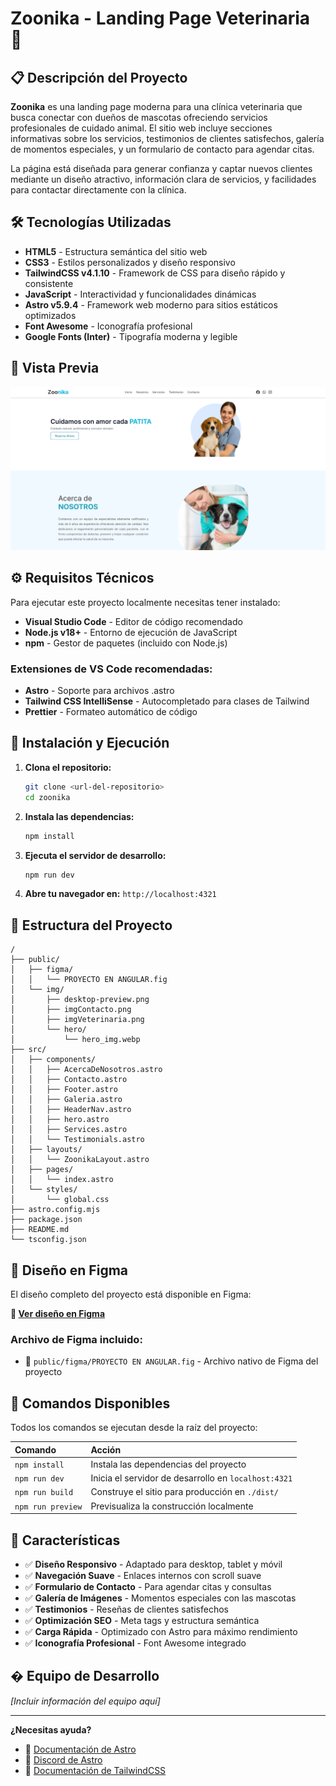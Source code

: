 # Zoonika - Landing Page Veterinaria 🐾

## 📋 Descripción del Proyecto

**Zoonika** es una landing page moderna para una clínica veterinaria que busca conectar con dueños de mascotas ofreciendo servicios profesionales de cuidado animal. El sitio web incluye secciones informativas sobre los servicios, testimonios de clientes satisfechos, galería de momentos especiales, y un formulario de contacto para agendar citas.

La página está diseñada para generar confianza y captar nuevos clientes mediante un diseño atractivo, información clara de servicios, y facilidades para contactar directamente con la clínica.

## 🛠️ Tecnologías Utilizadas

- **HTML5** - Estructura semántica del sitio web
- **CSS3** - Estilos personalizados y diseño responsivo
- **TailwindCSS v4.1.10** - Framework de CSS para diseño rápido y consistente
- **JavaScript** - Interactividad y funcionalidades dinámicas
- **Astro v5.9.4** - Framework web moderno para sitios estáticos optimizados
- **Font Awesome** - Iconografía profesional
- **Google Fonts (Inter)** - Tipografía moderna y legible

## 📱 Vista Previa

![Vista previa del escritorio](public/img/desktop-preview.png)

## ⚙️ Requisitos Técnicos

Para ejecutar este proyecto localmente necesitas tener instalado:

- **Visual Studio Code** - Editor de código recomendado
- **Node.js v18+** - Entorno de ejecución de JavaScript
- **npm** - Gestor de paquetes (incluido con Node.js)

### Extensiones de VS Code recomendadas:

- **Astro** - Soporte para archivos .astro
- **Tailwind CSS IntelliSense** - Autocompletado para clases de Tailwind
- **Prettier** - Formateo automático de código

## 🚀 Instalación y Ejecución

1. **Clona el repositorio:**

   ```bash
   git clone <url-del-repositorio>
   cd zoonika
   ```

2. **Instala las dependencias:**

   ```bash
   npm install
   ```

3. **Ejecuta el servidor de desarrollo:**

   ```bash
   npm run dev
   ```

4. **Abre tu navegador en:** `http://localhost:4321`

## 📁 Estructura del Proyecto

```text
/
├── public/
│   ├── figma/
│   │   └── PROYECTO EN ANGULAR.fig
│   └── img/
│       ├── desktop-preview.png
│       ├── imgContacto.png
│       ├── imgVeterinaria.png
│       └── hero/
│           └── hero_img.webp
├── src/
│   ├── components/
│   │   ├── AcercaDeNosotros.astro
│   │   ├── Contacto.astro
│   │   ├── Footer.astro
│   │   ├── Galeria.astro
│   │   ├── HeaderNav.astro
│   │   ├── hero.astro
│   │   ├── Services.astro
│   │   └── Testimonials.astro
│   ├── layouts/
│   │   └── ZoonikaLayout.astro
│   ├── pages/
│   │   └── index.astro
│   └── styles/
│       └── global.css
├── astro.config.mjs
├── package.json
├── README.md
└── tsconfig.json
```

## 🎨 Diseño en Figma

El diseño completo del proyecto está disponible en Figma:

**🔗 [Ver diseño en Figma](https://www.figma.com/design/umfbBN4HaIZNLbf2NmDoRO/PROYECTO-EN-ANGULAR?node-id=32-2&t=G6ye4dcFT1BbbADP-1)**

### Archivo de Figma incluido:

- 📁 `public/figma/PROYECTO EN ANGULAR.fig` - Archivo nativo de Figma del proyecto

## 🧞 Comandos Disponibles

Todos los comandos se ejecutan desde la raíz del proyecto:

| Comando           | Acción                                               |
| :---------------- | :--------------------------------------------------- |
| `npm install`     | Instala las dependencias del proyecto                |
| `npm run dev`     | Inicia el servidor de desarrollo en `localhost:4321` |
| `npm run build`   | Construye el sitio para producción en `./dist/`      |
| `npm run preview` | Previsualiza la construcción localmente              |

## 🌟 Características

- ✅ **Diseño Responsivo** - Adaptado para desktop, tablet y móvil
- ✅ **Navegación Suave** - Enlaces internos con scroll suave
- ✅ **Formulario de Contacto** - Para agendar citas y consultas
- ✅ **Galería de Imágenes** - Momentos especiales con las mascotas
- ✅ **Testimonios** - Reseñas de clientes satisfechos
- ✅ **Optimización SEO** - Meta tags y estructura semántica
- ✅ **Carga Rápida** - Optimizado con Astro para máximo rendimiento
- ✅ **Iconografía Profesional** - Font Awesome integrado

## � Equipo de Desarrollo

_[Incluir información del equipo aquí]_

---

**¿Necesitas ayuda?**

- 📖 [Documentación de Astro](https://docs.astro.build)
- 💬 [Discord de Astro](https://astro.build/chat)
- 🎨 [Documentación de TailwindCSS](https://tailwindcss.com/docs)
